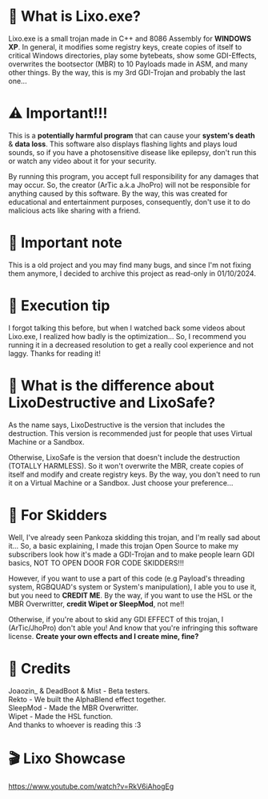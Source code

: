 # 🤔 What is Lixo.exe?
Lixo.exe is a small trojan made in C++ and 8086 Assembly for <b>WINDOWS XP</b>. In general, it modifies some registry keys, create copies of itself to critical Windows directories, play some bytebeats, show some GDI-Effects, overwrites the bootsector (MBR) to 10 Payloads made in ASM, and many other things. By the way, this is my 3rd GDI-Trojan and probably the last one...

# ⚠️ Important!!!
This is a <b>potentially harmful program</b> that can cause your <b>system's death</b> & <b>data loss</b>. This software also displays flashing lights and plays loud sounds, so if you have a photosensitive disease like epilepsy, don't run this or watch any video about it for your security.

By running this program, you accept full responsibility for any damages that may occur. So, the creator (ArTic a.k.a JhoPro) will not be responsible for anything caused by this software. By the way, this was created for educational and entertainment purposes, consequently, don't use it to do malicious acts like sharing with a friend.

# 📌 Important note
This is a old project and you may find many bugs, and since I'm not fixing them anymore, I decided to archive this project as read-only in 01/10/2024.

# 🤔 Execution tip
I forgot talking this before, but when I watched back some videos about Lixo.exe, I realized how badly is the optimization... So, I recommend you running it in a decreased resolution to get a really cool experience and not laggy. Thanks for reading it!

# 💊 What is the difference about LixoDestructive and LixoSafe?
As the name says, LixoDestructive is the version that includes the destruction. This version is recommended just for people that uses Virtual Machine or a Sandbox.    

Otherwise, LixoSafe is the version that doesn't include the destruction (TOTALLY HARMLESS). So it won't overwrite the MBR, create copies of itself and modify and create registry keys. By the way, you don't need to run it on a Virtual Machine or a Sandbox. Just choose your preference...

# 🤡 For Skidders
Well, I've already seen Pankoza skidding this trojan, and I'm really sad about it... So, a basic explaining, I made this trojan Open Source to make my subscribers look how it's made a GDI-Trojan and to make people learn GDI basics, NOT TO OPEN DOOR FOR CODE SKIDDERS!!!

However, if you want to use a part of this code (e.g Payload's threading system, RGBQUAD's system or System's manipulation), I able you to use it, but you need to <b>CREDIT ME</b>. By the way, if you want to use the HSL or the MBR Overwritter, <b>credit Wipet or SleepMod</b>, not me!!

Otherwise, if you're about to skid any GDI EFFECT of this trojan, I (ArTic/JhoPro) don't able you! And know that you're infringing this software license. 
<b>Create your own effects and I create mine, fine?</b>

# 🤝 Credits
Joaozin_ & DeadBoot & Mist - Beta testers. <br/>
Rekto - We built the AlphaBlend effect together. <br/>
SleepMod - Made the MBR Overwritter. <br/>
Wipet - Made the HSL function. <br/>
And thanks to whoever is reading this :3 <br/>

# 🎬 Lixo Showcase
https://www.youtube.com/watch?v=RkV6iAhogEg
